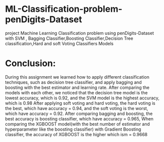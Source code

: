 # ML-Classification-problem-penDigits-Dataset
project Machine Learning Classification problem using penDigits-Dataset with SVM , Bagging Classifier,Boosting Classifier,Decision Tree classification,Hard and soft Voting Classifiers Models
# Conclusion:
During this assignment we learned how to apply different classification techniques, such as 
decision tree classifier, and apply bagging and boosting with the best estimator and learning 
rate.
After comparing the models with each other, we noticed that the decision tree model is the 
lowest accuracy, which is 0.92, and the SVM model is the highest accuracy, which is 0.98
After applying soft voting and hard voting, the hard voting is the best, which have accuracy =
0.94, and the soft voting is the worst, which have accuracy = 0.92.
After comparing bagging and boosting, the best accuracy is boosting classifier, which have 
accuracy = 0.965,
When comparing the XGBOOST model(with the best number of estimator and 
hyperparameter like the boosting classifier) with Gradient Boosting classifier, the accuracy of 
XGBOOST is the higher which ism = 0.9668
